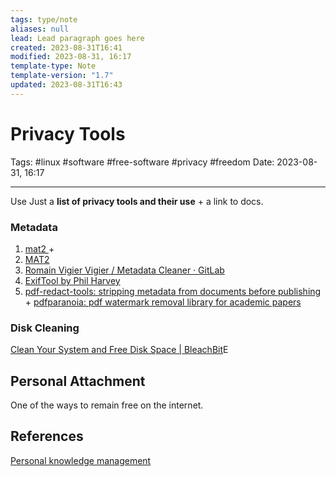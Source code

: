 ```yaml
---
tags: type/note
aliases: null
lead: Lead paragraph goes here
created: 2023-08-31T16:41
modified: 2023-08-31, 16:17
template-type: Note
template-version: "1.7"
updated: 2023-08-31T16:43
---
```


# Privacy Tools

Tags: #linux #software #free-software #privacy #freedom
Date: 2023-08-31, 16:17

---

Use Just a **list of privacy tools and their use** + a link to docs.

### Metadata

1. [mat2 ](https://0xacab.org/jvoisin/mat2) + 
2. [MAT2](https://metadata.systemli.org/)
3. [Romain Vigier Vigier / Metadata Cleaner · GitLab](https://gitlab.com/rmnvgr/metadata-cleaner/)
4. [ExifTool by Phil Harvey](https://exiftool.org/)
5. [pdf-redact-tools: stripping metadata from documents before publishing](https://github.com/firstlookmedia/pdf-redact-tools) + [pdfparanoia: pdf watermark removal library for academic papers](https://github.com/kanzure/pdfparanoia)

### Disk Cleaning

[Clean Your System and Free Disk Space | BleachBit](https://www.bleachbit.org/)E

## Personal Attachment

One of the ways to remain free on the internet.

## References

[Personal knowledge management](../SLIP-BOX/Personal%20knowledge%20management.md)
